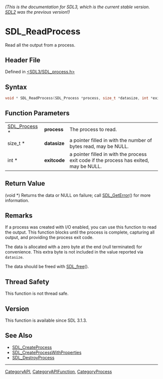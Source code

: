 ###### (This is the documentation for SDL3, which is the current stable version. [SDL2](https://wiki.libsdl.org/SDL2/) was the previous version!)
# SDL_ReadProcess

Read all the output from a process.

## Header File

Defined in [<SDL3/SDL_process.h>](https://github.com/libsdl-org/SDL/blob/main/include/SDL3/SDL_process.h)

## Syntax

```c
void * SDL_ReadProcess(SDL_Process *process, size_t *datasize, int *exitcode);
```

## Function Parameters

|                              |              |                                                                                        |
| ---------------------------- | ------------ | -------------------------------------------------------------------------------------- |
| [SDL_Process](SDL_Process) * | **process**  | The process to read.                                                                   |
| size_t *                     | **datasize** | a pointer filled in with the number of bytes read, may be NULL.                        |
| int *                        | **exitcode** | a pointer filled in with the process exit code if the process has exited, may be NULL. |

## Return Value

(void *) Returns the data or NULL on failure; call
[SDL_GetError](SDL_GetError)() for more information.

## Remarks

If a process was created with I/O enabled, you can use this function to
read the output. This function blocks until the process is complete,
capturing all output, and providing the process exit code.

The data is allocated with a zero byte at the end (null terminated) for
convenience. This extra byte is not included in the value reported via
`datasize`.

The data should be freed with [SDL_free](SDL_free)().

## Thread Safety

This function is not thread safe.

## Version

This function is available since SDL 3.1.3.

## See Also

- [SDL_CreateProcess](SDL_CreateProcess)
- [SDL_CreateProcessWithProperties](SDL_CreateProcessWithProperties)
- [SDL_DestroyProcess](SDL_DestroyProcess)

----
[CategoryAPI](CategoryAPI), [CategoryAPIFunction](CategoryAPIFunction), [CategoryProcess](CategoryProcess)


